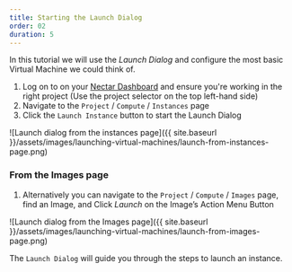 ```yaml
---
title: Starting the Launch Dialog
order: 02
duration: 5
---
```


In this tutorial we will use the *Launch Dialog* and configure the most basic Virtual Machine we could think of. 

1. Log on to on your [Nectar Dashboard](https://dashboard.rc.nectar.org.au) and ensure you're working in the right project (Use the project selector on the top left-hand side)
2. Navigate to the `Project` / `Compute` / `Instances` page 
3. Click the `Launch Instance` button to start the Launch Dialog

![Launch dialog from the instances page]({{ site.baseurl }}/assets/images/launching-virtual-machines/launch-from-instances-page.png)

### From the Images page

1. Alternatively you can navigate to the `Project` / `Compute` / `Images` page, find an Image, and Click *Launch* on the Image’s Action Menu Button

![Launch dialog from the Images page]({{ site.baseurl }}/assets/images/launching-virtual-machines/launch-from-images-page.png)

The `Launch Dialog` will guide you through the steps to launch an instance.
